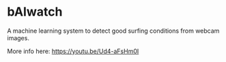 # bAIwatch
A machine learning system to detect good surfing conditions from webcam images.

More info here: https://youtu.be/Ud4-aFsHm0I
